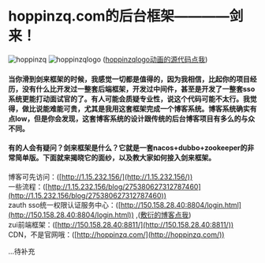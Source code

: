 # hoppinzq.com的后台框架————剑来！
![hoppinzq](https://images.gitee.com/uploads/images/2021/0930/192956_f3d9482b_5294558.png "hoppinzq.png")
![hoppinzqlogo](https://images.gitee.com/uploads/images/2021/0930/201304_6e8f53a0_5294558.gif "hoppinzqlogo.gif")
([hoppinzqlogo动画的源代码点我](https://gitee.com/hoppin/hoppinzq-logo))

#### 当你滑到剑来框架的时候，我感觉一切都是值得的，因为我相信，比起你的项目经历，没有什么比开发过一整套后端框架，开发过中间件，甚至是开发了一整套sso系统更能打动面试官的了。有人可能会质疑专业性，说这个代码可能不太行。我觉得，做比说能难能可贵，尤其是我用这套框架完成一个博客系统。博客系统确实有点low，但是你会发现，这套博客系统的设计跟传统的后台博客项目有多么的与众不同。

#### 有的人会有疑问？剑来框架是什么？它就是一套nacos+dubbo+zookeeper的非常简单版。下面就来揭晓它的面纱，以及教大家如何接入剑来框架。
博客可先访问：([http://1.15.232.156/](http://1.15.232.156/))<br>
一些流程：([http://1.15.232.156/blog/275380627312787460](http://1.15.232.156/blog/275380627312787460)) <br>
zauth sso统一权限认证服务中心：([http://150.158.28.40:8804/login.html](http://150.158.28.40:8804/login.html)) ,([敷衍的博客点我](https://blog.csdn.net/qq_41544289/article/details/123065919))<br>
zui前端框架：([http://150.158.28.40:8811/](http://150.158.28.40:8811/)) <br>
CDN，不是官网哦：([http://hoppinzq.com/](http://hoppinzq.com/)) <br>

...待补充

